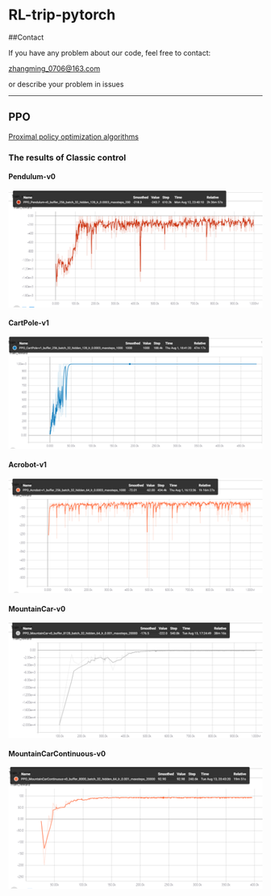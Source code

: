 # RL-trip-pytorch

##Contact

If you have any problem about our code, feel free to contact:

zhangming_0706@163.com

or describe your problem in issues

---

## PPO

[Proximal policy optimization algorithms](https://arxiv.org/abs/1707.06347)

### The results of Classic control

#### Pendulum-v0

<img src="https://github.com/mingzhangPHD/RL-trip-pytorch/blob/master/images/The%20result%20of%20Pendulum-v0.png" width="600">


#### CartPole-v1

<img src="https://github.com/mingzhangPHD/RL-trip-pytorch/blob/master/images/The%20result%20of%20CartPole-v1.png" width="600">


#### Acrobot-v1

<img src="https://github.com/mingzhangPHD/RL-trip-pytorch/blob/master/images/The%20result%20of%20Acrobot-v1.png" width="600">

#### MountainCar-v0

<img src="https://github.com/mingzhangPHD/RL-trip-pytorch/blob/master/images/The%20result%20of%20MountainCar-V0.png" width="600">

#### MountainCarContinuous-v0

<img src="https://github.com/mingzhangPHD/RL-trip-pytorch/blob/master/images/The%20result%20of%20MountainCarContinuous-v0.png" width="600">


